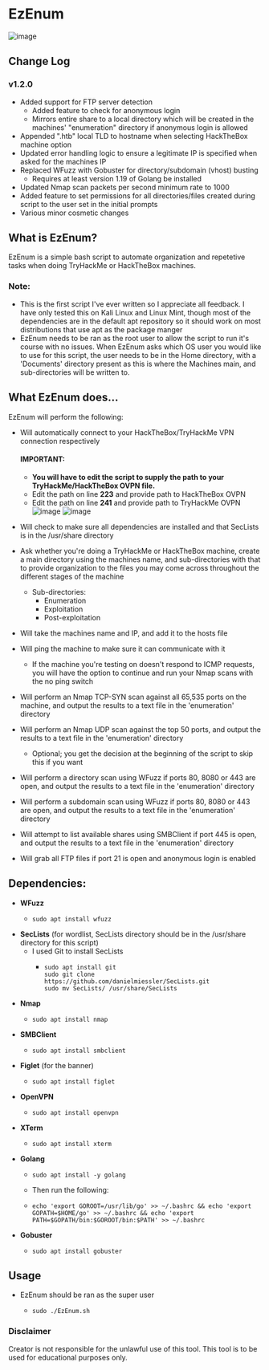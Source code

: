 # EzEnum 
 

![image](https://user-images.githubusercontent.com/98996357/167476640-21c8519a-9364-4e23-98ab-99ce9cd3e89a.png)

## Change Log
### v1.2.0
- Added support for FTP server detection
  - Added feature to check for anonymous login
  - Mirrors entire share to a local directory which will be created in the machines' "enumeration" directory if anonymous login is allowed
- Appended ".htb" local TLD to hostname when selecting HackTheBox machine option
- Updated error handling logic to ensure a legitimate IP is specified when asked for the machines IP
- Replaced WFuzz with Gobuster for directory/subdomain (vhost) busting
  - Requires at least version 1.19 of Golang be installed
- Updated Nmap scan packets per second minimum rate to 1000
- Added feature to set permissions for all directories/files created during script to the user set in the initial prompts
- Various minor cosmetic changes


 ## What is EzEnum?
 EzEnum is a simple bash script to automate organization and repetetive tasks when doing TryHackMe or HackTheBox machines.
 
 ### Note: 
 - This is the first script I've ever written so I appreciate all feedback. I have only tested this on Kali Linux and Linux Mint, though most of the dependencies are in the default apt repository so it should work on most distributions that use apt as the package manger
 - EzEnum needs to be ran as the root user to allow the script to run it's course with no issues. When EzEnum asks which OS user you would like to use for this script, the user needs to be in the Home directory, with a 'Documents' directory present as this is where the Machines main, and sub-directories will be written to. 
 
 
## What EzEnum does...
EzEnum will perform the following:
- Will automatically connect to your HackTheBox/TryHackMe VPN connection respectively
  #### IMPORTANT: 
   - **You will have to edit the script to supply the path to your TryHackMe/HackTheBox OVPN file.**
   - Edit the path on line **223** and provide path to HackTheBox OVPN
   - Edit the path on line **241** and provide path to TryHackMe OVPN                   
    ![image](https://user-images.githubusercontent.com/98996357/167472486-d592321c-fceb-422b-bdc2-8fbf26aec7e8.png)
    ![image](https://user-images.githubusercontent.com/98996357/167472557-d1824324-ab9e-441b-832a-0aa800d8e4cd.png)
- Will check to make sure all dependencies are installed and that SecLists is in the /usr/share directory
- Ask whether you're doing a TryHackMe or HackTheBox machine, create a main directory using the machines name, and sub-directories with that to provide organization to the files you may come across throughout the different stages of the machine
  - Sub-directories:
    - Enumeration
    - Exploitation
    - Post-exploitation

- Will take the machines name and IP, and add it to the hosts file
- Will ping the machine to make sure it can communicate with it
   - If the machine you're testing on doesn't respond to ICMP requests, you will have the option to continue and run your Nmap scans with the no ping switch 
- Will perform an Nmap TCP-SYN scan against all 65,535 ports on the machine, and output the results to a text file in the 'enumeration' directory
- Will perform an Nmap UDP scan against the top 50 ports, and output the results to a text file in the 'enumeration' directory
  - Optional; you get the decision at the beginning of the script to skip this if you want
- Will perform a directory scan using WFuzz if ports 80, 8080 or 443 are open, and output the results to a text file in the 'enumeration' directory
- Will perform a subdomain scan using WFuzz if ports 80, 8080 or 443 are open, and output the results to a text file in the 'enumeration' directory
- Will attempt to list available shares using SMBClient if port 445 is open, and output the results to a text file in the 'enumeration' directory
- Will grab all FTP files if port 21 is open and anonymous login is enabled




## Dependencies:
  - **WFuzz**
     -     sudo apt install wfuzz
  - **SecLists** (for wordlist, SecLists directory should be in the /usr/share directory for this script)
     - I used Git to install SecLists
        -     sudo apt install git
              sudo git clone https://github.com/danielmiessler/SecLists.git
              sudo mv SecLists/ /usr/share/SecLists   
  - **Nmap**
     -     sudo apt install nmap

  - **SMBClient**
     -     sudo apt install smbclient
 
  - **Figlet** (for the banner)
    -     sudo apt install figlet

  - **OpenVPN** 
    -     sudo apt install openvpn
   
  - **XTerm** 
    -     sudo apt install xterm

  - **Golang**
    -     sudo apt install -y golang 
    - Then run the following: 
    -     echo 'export GOROOT=/usr/lib/go' >> ~/.bashrc && echo 'export GOPATH=$HOME/go' >> ~/.bashrc && echo 'export PATH=$GOPATH/bin:$GOROOT/bin:$PATH' >> ~/.bashrc
  - **Gobuster** 
    -     sudo apt install gobuster
## Usage
  - EzEnum should be ran as the super user
      -     sudo ./EzEnum.sh


### Disclaimer
Creator is not responsible for the unlawful use of this tool. This tool is to be used for educational purposes only.
